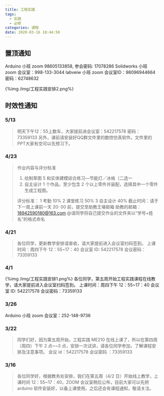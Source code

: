 ```yaml
---
title: 工程实践
tags:
  - 实践
  - 必修
categories: 课程
date: 2020-03-16 18:44:50
---
```


## 置顶通知

Arduino 小班 zoom 98605133858, 参会密码: 17078286
Solidworks 小班 zoom 会议室：998-133-3044
labveiw 小班 zoom  会议室ID：98096944664 密码：62748632

{%img /img/工程实践安排2.png%}

## 时效性通知

### 5/13

> 明天下午12：55上数车，大家提前进会议室：542217578  密码：73359133
> 另外，课前请安装好QQ群文件里的数控仿真软件。文件里的PPT大家有空可以先预习下。

<!--more-->

### 4/23

> 作业内容与评分标准
>
> 1. 绘制草图 5 和实体建模综合练习―节能灯／冰格（二选一
> 2. 自主设计 1 个作品，至少包含 2 个以上零件并装配，选择其中一个零件生成工程图。
>
> 评分标准： 1 考勤 10% 2 课堂练习 50% 3 自主设计 40%
> 截止时间：请于下一周上课前一天 20: 00 前，提交至助教王壕邮箱
> 助教的邮箱：18942590180@163.com
> @请同学将自己提交作业的文件夹以“学号+姓名”的格式命名

### 4/21

> 各位同学，更新教学安排请查收，请大家提前进入会议室扫码签到。
> 上课时间：周四下午 12：55~17：40
> 会议室 ID: 542217578
> 会议密码：73359133

### 4/1

{%img /img/工程实践安排1.png%}
各位同学，第五周开始工程实践课程在线教学，请大家提前进入会议室扫码签到。
上课时间：周四下午 12：55~17：40
会议室 ID: 542217578
会议密码：73359133

### 3/26

Arduino 小班 zoom 会议室：252-148-9736

### 3/22

> 同学们好，因为第五周开始，工程实践 ME210 在线上课了，所以在第四周（周四）下午 2 点~~3 点，安排一次试讲，请各位同学参加，了解课程安排及注意事项。
> 会议 id：542217578
> 会议密码 ：73359133

### 3/16

> 各位同学好，根据教务处安排，我们在第五周（4/2 日）开始线上教学，上课时间 12：55~17：40，ZOOM 会议室稍后公布，目前大家可以先把 arduino 软件安装好，以备上课使用。之后还会有课程通知，敬请关注。
